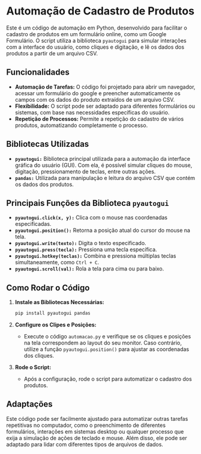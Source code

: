 # Automação de Cadastro de Produtos

Este é um código de automação em Python, desenvolvido para facilitar o cadastro de produtos em um formulário online, como um Google Formulário. O script utiliza a biblioteca `pyautogui` para simular interações com a interface do usuário, como cliques e digitação, e lê os dados dos produtos a partir de um arquivo CSV.

## Funcionalidades

- **Automação de Tarefas:** O código foi projetado para abrir um navegador, acessar um formulário do google e preencher automaticamente os campos com os dados do produto extraídos de um arquivo CSV.
- **Flexibilidade:** O script pode ser adaptado para diferentes formulários ou sistemas, com base nas necessidades específicas do usuário. 
- **Repetição de Processos:** Permite a repetição do cadastro de vários produtos, automatizando completamente o processo.

## Bibliotecas Utilizadas

- **`pyautogui:`** Biblioteca principal utilizada para a automação da interface gráfica do usuário (GUI). Com ela, é possível simular cliques do mouse, digitação, pressionamento de teclas, entre outras ações.
- **`pandas:`** Utilizada para manipulação e leitura do arquivo CSV que contém os dados dos produtos.

## Principais Funções da Biblioteca `pyautogui`

- **`pyautogui.click(x, y):`** Clica com o mouse nas coordenadas especificadas.
- **`pyautogui.position():`** Retorna a posição atual do cursor do mouse na tela.
- **`pyautogui.write(texto):`** Digita o texto especificado.
- **`pyautogui.press(tecla):`** Pressiona uma tecla específica.
- **`pyautogui.hotkey(teclas):`** Combina e pressiona múltiplas teclas simultaneamente, como `Ctrl + C`.
- **`pyautogui.scroll(val):`** Rola a tela para cima ou para baixo.
## Como Rodar o Código

1. **Instale as Bibliotecas Necessárias:**
   ```bash
   pip install pyautogui pandas
   ```

2. **Configure os Clipes e Posições:**
   - Execute o código `automacao.py` e verifique se os cliques e posições na tela correspondem ao layout do seu monitor. Caso contrário, utilize a função `pyautogui.position()` para ajustar as coordenadas dos cliques.

3. **Rode o Script:**
   - Após a configuração, rode o script para automatizar o cadastro dos produtos.

## Adaptações

Este código pode ser facilmente ajustado para automatizar outras tarefas repetitivas no computador, como o preenchimento de diferentes formulários, interações em sistemas desktop ou qualquer processo que exija a simulação de ações de teclado e mouse. Além disso, ele pode ser adaptado para lidar com diferentes tipos de arquivos de dados.

